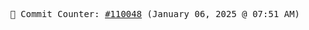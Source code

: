 <p align="center">
    <samp>
        📮 Commit Counter: <a href="https://github.com/Javascript-void0/Javascript-void0/commits/main">#110048</a> (January 06, 2025 @ 07:51 AM)
    </samp>
</p>
